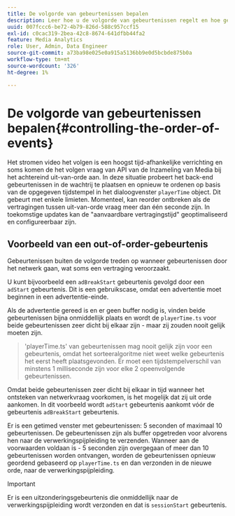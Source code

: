 ```yaml
---
title: De volgorde van gebeurtenissen bepalen
description: Leer hoe u de volgorde van gebeurtenissen regelt en hoe gebeurtenissen in sommige gevallen opnieuw worden geordend op basis van de opgegeven tijdstempel in het PlayerTime-object.
uuid: 007fccc6-be72-4b79-826d-588c957ccf15
exl-id: c0cac319-2bea-42c8-8674-641dfbb44fa2
feature: Media Analytics
role: User, Admin, Data Engineer
source-git-commit: a73ba98e025e0a915a5136bb9e0d5bcbde875b0a
workflow-type: tm+mt
source-wordcount: '326'
ht-degree: 1%

---
```


# De volgorde van gebeurtenissen bepalen{#controlling-the-order-of-events}

Het stromen video het volgen is een hoogst tijd-afhankelijke verrichting en soms komen de het volgen vraag van API van de Inzameling van Media bij het achtereind uit-van-orde aan. In deze situatie probeert het back-end gebeurtenissen in de wachtrij te plaatsen en opnieuw te ordenen op basis van de opgegeven tijdstempel in het dialoogvenster `playerTime` object.  Dit gebeurt met enkele limieten. Momenteel, kan reorder ontbreken als de vertragingen tussen uit-van-orde vraag meer dan één seconde zijn. In toekomstige updates kan de &quot;aanvaardbare vertragingstijd&quot; geoptimaliseerd en configureerbaar zijn.

## Voorbeeld van een out-of-order-gebeurtenis

Gebeurtenissen buiten de volgorde treden op wanneer gebeurtenissen door het netwerk gaan, wat soms een vertraging veroorzaakt.

U kunt bijvoorbeeld een `adBreakStart` gebeurtenis gevolgd door een `adStart` gebeurtenis. Dit is een gebruikscase, omdat een advertentie moet beginnen in een advertentie-einde.

Als de advertentie gereed is en er geen buffer nodig is, vinden beide gebeurtenissen bijna onmiddellijk plaats en wordt de `playerTime.ts` voor beide gebeurtenissen zeer dicht bij elkaar zijn - maar zij zouden nooit gelijk moeten zijn.

> &#39;playerTime.ts&#39; van gebeurtenissen mag nooit gelijk zijn voor een gebeurtenis, omdat het sorteeralgoritme niet weet welke gebeurtenis het eerst heeft plaatsgevonden. Er moet een tijdstempelverschil van minstens 1 milliseconde zijn voor elke 2 opeenvolgende gebeurtenissen.

Omdat beide gebeurtenissen zeer dicht bij elkaar in tijd wanneer het ontsteken van netwerkvraag voorkomen, is het mogelijk dat zij uit orde aankomen. In dit voorbeeld wordt `adStart` gebeurtenis aankomt vóór de gebeurtenis `adBreakStart` gebeurtenis.


Er is een getimed venster met gebeurtenissen: 5 seconden of maximaal 10 gebeurtenissen. De gebeurtenissen zijn als buffer opgetreden voor alvorens hen naar de verwerkingspijpleiding te verzenden. Wanneer aan de voorwaarden voldaan is - 5 seconden zijn overgegaan of meer dan 10 gebeurtenissen worden ontvangen, worden de gebeurtenissen opnieuw geordend gebaseerd op `playerTime.ts` en dan verzonden in de nieuwe orde, naar de verwerkingspijpleiding.

>[!IMPORTANT]
>
>Er is een uitzonderingsgebeurtenis die onmiddellijk naar de verwerkingspijpleiding wordt verzonden en dat is `sessionStart` gebeurtenis.
